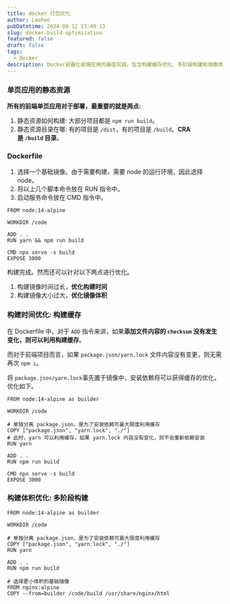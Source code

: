 ```yaml
---
title: docker 打包优化
author: Leohoo
pubDatetime: 2024-08-12 13:40:13
slug: docker-build-optimization
featured: false
draft: false
tags:
  - Docker
description: Docker容器化前端应用的最佳实践，包含构建缓存优化、多阶段构建和镜像体积压缩等实用技巧。
---
```


### **单页应用的静态资源**

**所有的前端单页应用对于部署，最重要的就是两点:**

1. 静态资源如何构建: 大部分项目都是 `npm run build`。
2. 静态资源目录在哪: 有的项目是 `/dist`，有的项目是 `/build`。**CRA 是 `/build` 目录**。

### **Dockerfile**

1. 选择一个基础镜像。由于需要构建，需要 node 的运行环境，因此选择 node。
2. 将以上几个脚本命令放在 RUN 指令中。
3. 启动服务命令放在 CMD 指令中。

```docker
FROM node:14-alpine

WORKDIR /code

ADD . .
RUN yarn && npm run build

CMD npx serve -s build
EXPOSE 3000
```

构建完成。然而还可以针对以下两点进行优化。

1. 构建镜像时间过长，**优化构建时间**
2. 构建镜像大小过大，**优化镜像体积**

### **构建时间优化: 构建缓存**

在 Dockerfile 中，对于 `ADD` 指令来讲，如果**添加文件内容的 `checksum` 没有发生变化，则可以利用构建缓存**。

而对于前端项目而言，如果 `package.json/yarn.lock` 文件内容没有变更，则无需再次 `npm i`。

将 `package.json/yarn.lock`事先置于镜像中，安装依赖将可以获得缓存的优化，优化如下。

```docker
FROM node:14-alpine as builder

WORKDIR /code

# 单独分离 package.json，是为了安装依赖可最大限度利用缓存
COPY ["package.json", "yarn.lock", "./"]
# 此时，yarn 可以利用缓存，如果 yarn.lock 内容没有变化，则不会重新依赖安装
RUN yarn

ADD . .
RUN npm run build

CMD npx serve -s build
EXPOSE 3000
```

### **构建体积优化: 多阶段构建**

```docker
FROM node:14-alpine as builder

WORKDIR /code

# 单独分离 package.json，是为了安装依赖可最大限度利用缓存
COPY ["package.json", "yarn.lock", "./"]
RUN yarn

ADD . .
RUN npm run build

# 选择更小体积的基础镜像
FROM nginx:alpine
COPY --from=builder /code/build /usr/share/nginx/html

```
